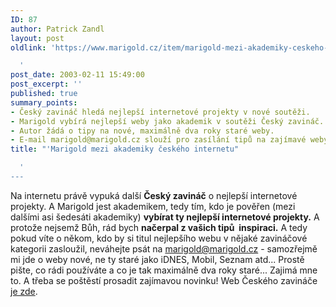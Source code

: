 ```yaml
---
ID: 87
author: Patrick Zandl
layout: post
oldlink: 'https://www.marigold.cz/item/marigold-mezi-akademiky-ceskeho-internetu

  '
post_date: 2003-02-11 15:49:00
post_excerpt: ''
published: true
summary_points:
- Český zavináč hledá nejlepší internetové projekty v nové soutěži.
- Marigold vybírá nejlepší weby jako akademik v soutěži Český zavináč.
- Autor žádá o tipy na nové, maximálně dva roky staré weby.
- E-mail marigold@marigold.cz slouží pro zasílání tipů na zajímavé weby.
title: "'Marigold mezi akademiky českého internetu"

  '
---
```


Na internetu právě vypuká další <STRONG>Český zavináč</STRONG> o nejlepší internetové projekty. A Marigold jest akademikem, tedy tím, kdo je pověřen (mezi dalšími asi šedesáti akademiky) <STRONG>vybírat ty nejlepší internetové projekty.</STRONG> A protože nejsemž Bůh, rád bych <STRONG>načerpal z vašich tipů&#160; inspiraci.</STRONG> A tedy pokud víte o někom, kdo by si titul nejlepšího webu v nějaké zavináčové kategorii zasloužil, neváhejte psát na <A href="mailto:marigold@marigold.cz">marigold@marigold.cz</A> - samozřejmě mi jde o weby nové, ne ty staré jako iDNES, Mobil, Seznam atd... Prostě pište, co rádi používáte a co je tak maximálně dva roky staré... Zajimá mne to. A třeba se poštěstí prosadit zajímavou novinku! Web Českého zavináče <A href="http://www.ceskyzavinac.cz/" target=_blank>je zde</A>.